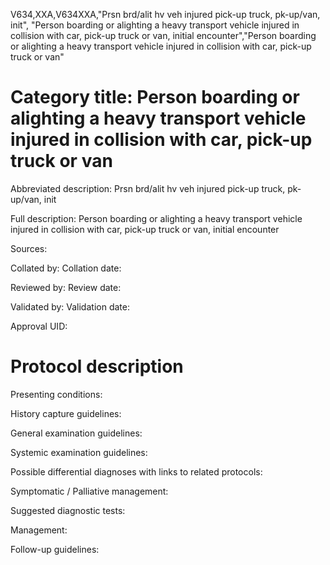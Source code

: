 V634,XXA,V634XXA,"Prsn brd/alit hv veh injured pick-up truck, pk-up/van, init", "Person boarding or alighting a heavy transport vehicle injured in collision with car, pick-up truck or van, initial encounter","Person boarding or alighting a heavy transport vehicle injured in collision with car, pick-up truck or van"
# Category title: Person boarding or alighting a heavy transport vehicle injured in collision with car, pick-up truck or van

Abbreviated description: Prsn brd/alit hv veh injured pick-up truck, pk-up/van, init

Full description: Person boarding or alighting a heavy transport vehicle injured in collision with car, pick-up truck or van, initial encounter

Sources:

Collated by:
Collation date:

Reviewed by:
Review date:

Validated by:
Validation date:

Approval UID:

# Protocol description

Presenting conditions:

History capture guidelines:

General examination guidelines:

Systemic examination guidelines:

Possible differential diagnoses with links to related protocols:

Symptomatic / Palliative management:

Suggested diagnostic tests:

Management:

Follow-up guidelines:
